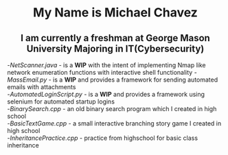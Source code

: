 
<h1 align=center> My Name is Michael Chavez </h1>
<h2 align=center> I am currently a freshman at George Mason University Majoring in IT(Cybersecurity)</h2>


 
  -*NetScanner.java* - is a **WIP** with the intent of implementing Nmap like network enumeration functions with interactive shell functionality
  -*MassEmail.py* - is a **WIP** and provides a framework for sending automated emails with attachments  
  -*AutomatedLoginScript.py* - is a **WIP** and provides a framework using selenium for automated startup logins   
  -*BinarySearch.cpp* - an old binary search program which I created in high school  
  -*BasicTextGame.cpp* - a small interactive branching story game I created in high school  
  -*InheritancePractice.cpp* - practice from highschool for basic class inheritance  
  

<!---
mcrchavez/mcrchavez is a ✨ special ✨ repository because its `README.md` (this file) appears on your GitHub profile.
You can click the Preview link to take a look at your changes.
--->
